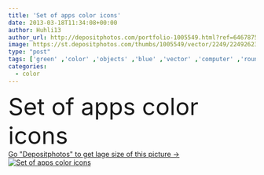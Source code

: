 ```yaml
---
title: 'Set of apps color icons'
date: 2013-03-18T11:34:08+00:00
author: Huhli13
author_url: http://depositphotos.com/portfolio-1005549.html?ref=64678756
image: https://st.depositphotos.com/thumbs/1005549/vector/2249/22492623/api_thumb_450.jpg?forcejpeg=true
type: "post"
tags: ['green' ,'color' ,'objects' ,'blue' ,'vector' ,'computer' ,'round' ,'background' ,'object' ,'backgrounds' ,'graphic' ,'element' ,'illustration' ,'design' ,'set' ,'glass' ,'business' ,'empty' ,'label' ,'new' ,'detail' ,'texture' ,'style' ,'square' ,'modern' ,'skin' ,'symbol' ,'pink' ,'elements' ,'icon' ,'blank' ,'button' ,'internet' ,'web' ,'buttons' ,'template' ,'rounded' ,'collection' ,'website' ,'application' ,'glossy' ,'icons' ,'logo' ,'of' ,'interface' ,'folder' ,'like' ,'software' ,'10' ,'app' ]
categories: 
  - color
---
```

<div aling="center">
            <font size="60"> Set of apps color icons</font>   
</div>
<div>
    <a href='https://depositphotos.com/22492623/stock-illustration-set-of-apps-color-icons.html?ref=64678756' target=_blank > Go "Depositphotos" to get lage size of this picture ->
        <img href='https://depositphotos.com/22492623/stock-illustration-set-of-apps-color-icons.html?ref=64678756' src='https://st.depositphotos.com/1005549/2249/v/950/depositphotos_22492623-stock-illustration-set-of-apps-color-icons.jpg?forcejpeg=true' alt='Set of apps color icons' >
    </a>
</div>
